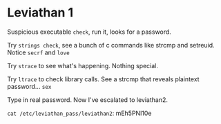 # Leviathan 1

Suspicious executable `check`, run it, looks for a password.

Try `strings check`, see a bunch of c commands like strcmp and setreuid. Notice `secrf` and `love`

Try `strace` to see what's happening. Nothing special. 

Try `ltrace` to check library calls. See a strcmp that reveals plaintext password... `sex`

Type in real password. Now I've escalated to leviathan2.

`cat /etc/leviathan_pass/leviathan2`: mEh5PNl10e
